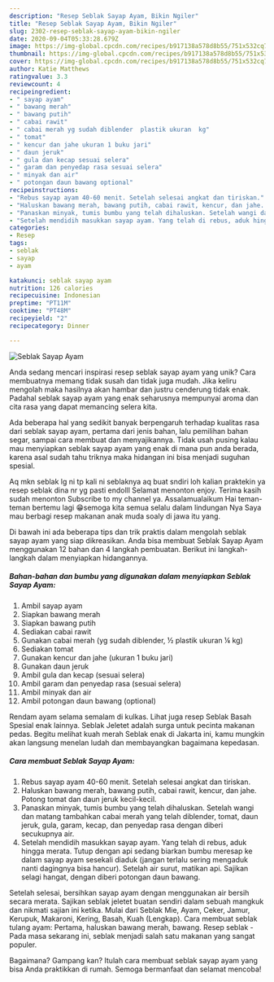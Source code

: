 ```yaml
---
description: "Resep Seblak Sayap Ayam, Bikin Ngiler"
title: "Resep Seblak Sayap Ayam, Bikin Ngiler"
slug: 2302-resep-seblak-sayap-ayam-bikin-ngiler
date: 2020-09-04T05:33:28.679Z
image: https://img-global.cpcdn.com/recipes/b917138a578d8b55/751x532cq70/seblak-sayap-ayam-foto-resep-utama.jpg
thumbnail: https://img-global.cpcdn.com/recipes/b917138a578d8b55/751x532cq70/seblak-sayap-ayam-foto-resep-utama.jpg
cover: https://img-global.cpcdn.com/recipes/b917138a578d8b55/751x532cq70/seblak-sayap-ayam-foto-resep-utama.jpg
author: Katie Matthews
ratingvalue: 3.3
reviewcount: 4
recipeingredient:
- " sayap ayam"
- " bawang merah"
- " bawang putih"
- " cabai rawit"
- " cabai merah yg sudah diblender  plastik ukuran  kg"
- " tomat"
- " kencur dan jahe ukuran 1 buku jari"
- " daun jeruk"
- " gula dan kecap sesuai selera"
- " garam dan penyedap rasa sesuai selera"
- " minyak dan air"
- " potongan daun bawang optional"
recipeinstructions:
- "Rebus sayap ayam 40-60 menit. Setelah selesai angkat dan tiriskan."
- "Haluskan bawang merah, bawang putih, cabai rawit, kencur, dan jahe. Potong tomat dan daun jeruk kecil-kecil."
- "Panaskan minyak, tumis bumbu yang telah dihaluskan. Setelah wangi dan matang tambahkan cabai merah yang telah diblender, tomat, daun jeruk, gula, garam, kecap, dan penyedap rasa dengan diberi secukupnya air."
- "Setelah mendidih masukkan sayap ayam. Yang telah di rebus, aduk hingga merata. Tutup dengan api sedang biarkan bumbu meresap ke dalam sayap ayam sesekali diaduk (jangan terlalu sering mengaduk nanti dagingnya bisa hancur). Setelah air surut, matikan api. Sajikan selagi hangat, dengan diberi potongan daun bawang."
categories:
- Resep
tags:
- seblak
- sayap
- ayam

katakunci: seblak sayap ayam 
nutrition: 126 calories
recipecuisine: Indonesian
preptime: "PT11M"
cooktime: "PT48M"
recipeyield: "2"
recipecategory: Dinner

---
```



![Seblak Sayap Ayam](https://img-global.cpcdn.com/recipes/b917138a578d8b55/751x532cq70/seblak-sayap-ayam-foto-resep-utama.jpg)

Anda sedang mencari inspirasi resep seblak sayap ayam yang unik? Cara membuatnya memang tidak susah dan tidak juga mudah. Jika keliru mengolah maka hasilnya akan hambar dan justru cenderung tidak enak. Padahal seblak sayap ayam yang enak seharusnya mempunyai aroma dan cita rasa yang dapat memancing selera kita.

Ada beberapa hal yang sedikit banyak berpengaruh terhadap kualitas rasa dari seblak sayap ayam, pertama dari jenis bahan, lalu pemilihan bahan segar, sampai cara membuat dan menyajikannya. Tidak usah pusing kalau mau menyiapkan seblak sayap ayam yang enak di mana pun anda berada, karena asal sudah tahu triknya maka hidangan ini bisa menjadi suguhan spesial.

Aq mkn seblak lg ni tp kali ni seblaknya aq buat sndiri loh kalian praktekin ya resep seblak dina nr yg pasti endolll Selamat menonton enjoy. Terima kasih sudah menonton Subscribe to my channel ya. Assalamualaikum Hai teman-teman bertemu lagi 😁semoga kita semua selalu dalam lindungan Nya Saya mau berbagi resep makanan anak muda soaly di jawa itu yang.


Di bawah ini ada beberapa tips dan trik praktis dalam mengolah seblak sayap ayam yang siap dikreasikan. Anda bisa membuat Seblak Sayap Ayam menggunakan 12 bahan dan 4 langkah pembuatan. Berikut ini langkah-langkah dalam menyiapkan hidangannya.

<!--inarticleads1-->

##### Bahan-bahan dan bumbu yang digunakan dalam menyiapkan Seblak Sayap Ayam:

1. Ambil  sayap ayam
1. Siapkan  bawang merah
1. Siapkan  bawang putih
1. Sediakan  cabai rawit
1. Gunakan  cabai merah (yg sudah diblender, ½ plastik ukuran ¼ kg)
1. Sediakan  tomat
1. Gunakan  kencur dan jahe (ukuran 1 buku jari)
1. Gunakan  daun jeruk
1. Ambil  gula dan kecap (sesuai selera)
1. Ambil  garam dan penyedap rasa (sesuai selera)
1. Ambil  minyak dan air
1. Ambil  potongan daun bawang (optional)


Rendam ayam selama semalam di kulkas. Lihat juga resep Seblak Basah Spesial enak lainnya. Seblak Jeletet adalah surga untuk pecinta makanan pedas. Begitu melihat kuah merah Seblak enak di Jakarta ini, kamu mungkin akan langsung menelan ludah dan membayangkan bagaimana kepedasan. 

<!--inarticleads2-->

##### Cara membuat Seblak Sayap Ayam:

1. Rebus sayap ayam 40-60 menit. Setelah selesai angkat dan tiriskan.
1. Haluskan bawang merah, bawang putih, cabai rawit, kencur, dan jahe. Potong tomat dan daun jeruk kecil-kecil.
1. Panaskan minyak, tumis bumbu yang telah dihaluskan. Setelah wangi dan matang tambahkan cabai merah yang telah diblender, tomat, daun jeruk, gula, garam, kecap, dan penyedap rasa dengan diberi secukupnya air.
1. Setelah mendidih masukkan sayap ayam. Yang telah di rebus, aduk hingga merata. Tutup dengan api sedang biarkan bumbu meresap ke dalam sayap ayam sesekali diaduk (jangan terlalu sering mengaduk nanti dagingnya bisa hancur). Setelah air surut, matikan api. Sajikan selagi hangat, dengan diberi potongan daun bawang.


Setelah selesai, bersihkan sayap ayam dengan menggunakan air bersih secara merata. Sajikan seblak jeletet buatan sendiri dalam sebuah mangkuk dan nikmati sajian ini ketika. Mulai dari Seblak Mie, Ayam, Ceker, Jamur, Kerupuk, Makaroni, Kering, Basah, Kuah (Lengkap). Cara membuat seblak tulang ayam: Pertama, haluskan bawang merah, bawang. Resep seblak - Pada masa sekarang ini, seblak menjadi salah satu makanan yang sangat populer. 

Bagaimana? Gampang kan? Itulah cara membuat seblak sayap ayam yang bisa Anda praktikkan di rumah. Semoga bermanfaat dan selamat mencoba!
